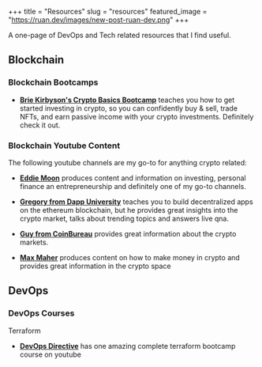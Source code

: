 +++
title = "Resources"
slug = "resources"
featured_image = "https://ruan.dev/images/new-post-ruan-dev.png"
+++

A one-page of DevOps and Tech related resources that I find useful.

## Blockchain

### Blockchain Bootcamps

* **[Brie Kirbyson's Crypto Basics Bootcamp](https://www.briekirbyson.com/cbb/?source=ruan.dev)** teaches you how to get started investing in crypto, so you can confidently buy & sell, trade NFTs, and earn passive income with your crypto investments. Definitely check it out.

### Blockchain Youtube Content

The following youtube channels are my go-to for anything crypto related:

* **[Eddie Moon](https://www.youtube.com/c/eddiemooon)** produces content and information on investing, personal finance an entrepreneurship and definitely one of my go-to channels.

* **[Gregory from Dapp University](https://www.youtube.com/channel/UCY0xL8V6NzzFcwzHCgB8orQ)** teaches you to build decentralized apps on the ethereum blockchain, but he provides great insights into the crypto market, talks about trending topics and answers live qna.

* **[Guy from CoinBureau](https://www.youtube.com/c/CoinBureau)** provides great information about the crypto markets.

* **[Max Maher](https://www.youtube.com/c/MaxMaher)** produces content on how to make money in crypto and provides great information in the crypto space

## DevOps

### DevOps Courses

Terraform

* **[DevOps Directive](https://www.youtube.com/watch?v=7xngnjfIlK4)** has one amazing complete terraform bootcamp course on youtube
